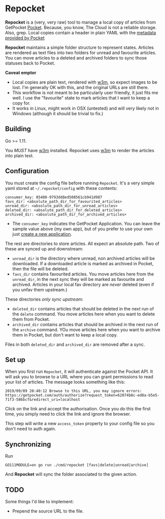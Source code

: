 Repocket
========

**Repocket** is a (very, very raw) tool to manage a local copy of articles
from GetPocket [Pocket](https://getpocket.com).  Because, you know, The
Cloud is not a reliable storage.  Also, grep.  Local copies contain a
header in plain YAML with the [metadata provided by
Pocket](https://getpocket.com/developer/docs/v3/retrieve)

**Repocket** maintains a simple folder structure to represent states.
Articles are rendered as text files into two folders for unread and
favourite articles.  You can move articles to a deleted and archived
folders to sync those statuses back to Pocket.

**Caveat emptor**

* Local copies are plain text, rendered with
  [w3m](http://w3m.sourceforge.net/), so expect images to be lost.  I'm
  generally OK with this, and the original URLs are still there.
* This workflow is not meant to be particularly user friendly, it just
  fits me well.  I use the "favourite" state to mark articles that I
  want to keep a copy for.
* It works in Linux, might work in OSX (untested) and will very likely
  not in Windows (although it should be trivial to fix.)

Building
--------

Go >= 1.11.

You *MUST* have [w3m](http://w3m.sourceforge.net/) installed. Repocket
uses [w3m](http://w3m.sourceforge.net/) to render the articles into
plain text.

Configuration
-------------

You must create the config file before running `Repocket`.  It's a very
simple yaml stored at `~/.repocket/config` with these contents:

    consumer_key: 85480-9793dd8ed508561cb941d987
    favs_dir: <absolute_path_dir_for_favourited_articles>
    unread_dir: <absolute_path_dir_for_unread_articles>
    deleted_dir: <absolute_path_dir_for_deleted_articles>
    archived_dir: <absolute_path_dir_for_archived_articles>

* The `consumer_key` indicates the GetPocket Application.  You can leave
  the sample value above (my own app), but of you prefer to use your own
  just [create a new
  application](https://getpocket.com/developer/apps/new).

The rest are directories to store articles.  All expect an absolute
path.  Two of these are synced up and downstream:

* `unread_dir` is the directory where unread, non archived articles will
  be downloaded.  If a downloaded article is marked as archived in
  Pocket, then the file will be deleted.
* `favs_dir` contains favourited articles.  You move articles here from
  the `unread_dir`, in the next sync they will be marked as favourite
  and archived.  Articles in your local fav directory are *never*
  deleted (even if you unfav them upstream.)

These directories *only sync upstream*:

* `deleted_dir` contains articles that should be deleted in the next run
  of the `delete` command.  You move articles here when you want to
  delete them from Pocket.
* `archived_dir` contains articles that should be archived in the next run
  of the `archive` command.  YOu move articles here when you want to
  archive them in Pocket, but don't want to keep a local copy.

Files in both `deleted_dir` and `archived_dir` are removed after a sync.

Set up
------

When you first run `Repocket`, it will authenticate against the Pocket
API.  It will ask you to browse to a URL where you can grant permissions
to read your list of articles.  The message looks something like this:

    2019/09/09 20:40:12 Browse to this URL, you may ignore errors:
    https://getpocket.com/auth/authorize?request_token=62074b8c-ed8a-b5e5-71f3-586bcf&redirect_uri=localhost

Click on the link and accept the authorisation.  Once you do this the
first time, you simply need to click the link and ignore the browser.

This step will write a new `access_token` property to your config file
so you don't need to auth again.

Synchronizing
-------------

Run

    GO111MODULE=on go run ./cmd/repocket [favs|delete|unread|archive]

And **Repocket** will sync the folder associated to the given action.

TODO
----

Some things I'd like to implement:

* Prepend the source URL to the file.

